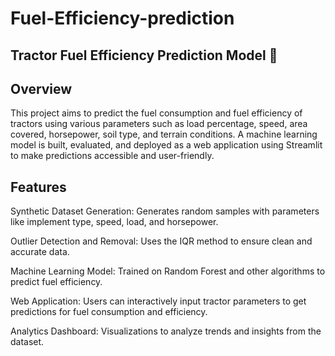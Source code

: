 # Fuel-Efficiency-prediction


## Tractor Fuel Efficiency Prediction Model 🚜

## Overview

This project aims to predict the fuel consumption and fuel efficiency of tractors using various parameters such as load percentage, speed, area covered, horsepower, soil type, and terrain conditions. A machine learning model is built, evaluated, and deployed as a web application using Streamlit to make predictions accessible and user-friendly.



## Features
Synthetic Dataset Generation: Generates random samples with parameters like implement type, speed, load, and horsepower.

Outlier Detection and Removal: Uses the IQR method to ensure clean and accurate data.

Machine Learning Model: Trained on Random Forest and other algorithms to predict fuel efficiency.

Web Application: Users can interactively input tractor parameters to get predictions for fuel consumption and efficiency.

Analytics Dashboard: Visualizations to analyze trends and insights from the dataset.

